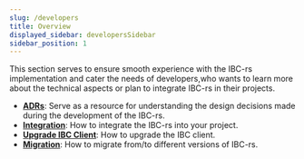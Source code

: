 ```yaml
---
slug: /developers
title: Overview
displayed_sidebar: developersSidebar
sidebar_position: 1
---
```


This section serves to ensure smooth experience with the IBC-rs implementation
and cater the needs of developers,who wants to learn more about the technical
aspects or plan to integrate IBC-rs in their projects.

- [**ADRs**](./../../developers/architecture/README.md): Serve as a resource for understanding the
  design decisions made during the development of the IBC-rs.
- [**Integration**](./../../developers/integration/00-integration.md): How to integrate the IBC-rs into your project.
- [**Upgrade IBC Client**](./../../developers/upgrades/00-ugrade-client.md): How to upgrade the IBC client.
- [**Migration**](./../../developers/migrations/00-guideline.md): How to migrate from/to different versions of IBC-rs.
